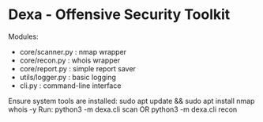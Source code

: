 # Dexa - Offensive Security Toolkit

Modules:
- core/scanner.py : nmap wrapper
- core/recon.py   : whois wrapper
- core/report.py  : simple report saver
- utils/logger.py : basic logging
- cli.py          : command-line interface

Ensure system tools are installed: sudo apt update && sudo apt install nmap whois -y
Run: python3 -m dexa.cli scan <target>  OR  python3 -m dexa.cli recon <domain>
